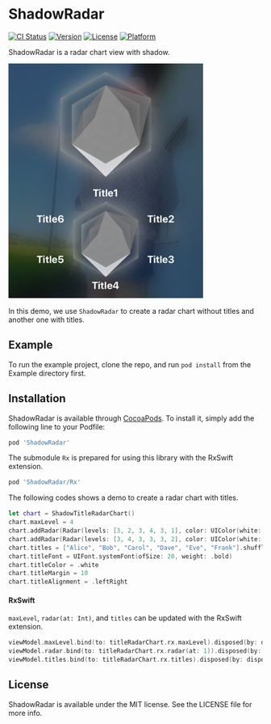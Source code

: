 # ShadowRadar

[![CI Status](https://img.shields.io/travis/lm2343635/ShadowRadar.svg?style=flat)](https://travis-ci.org/lm2343635/ShadowRadar)
[![Version](https://img.shields.io/cocoapods/v/ShadowRadar.svg?style=flat)](https://cocoapods.org/pods/ShadowRadar)
[![License](https://img.shields.io/cocoapods/l/ShadowRadar.svg?style=flat)](https://cocoapods.org/pods/ShadowRadar)
[![Platform](https://img.shields.io/cocoapods/p/ShadowRadar.svg?style=flat)](https://cocoapods.org/pods/ShadowRadar)

ShadowRadar is a radar chart view with shadow.

![Demo](https://raw.githubusercontent.com/xflagstudio/ShadowRadar/master/screenshoots/demo.png)

In this demo, we use `ShadowRadar` to create a radar chart without titles and another one with titles.

## Example

To run the example project, clone the repo, and run `pod install` from the Example directory first.

## Installation

ShadowRadar is available through [CocoaPods](https://cocoapods.org). To install
it, simply add the following line to your Podfile:

```ruby
pod 'ShadowRadar'
```

The submodule `Rx` is prepared for using this library with the RxSwift extension.

```ruby
pod 'ShadowRadar/Rx'
```

The following codes shows a demo to create a radar chart with titles.

```Swift
let chart = ShadowTitleRadarChart()
chart.maxLevel = 4
chart.addRadar(Radar(levels: [3, 2, 3, 4, 3, 1], color: UIColor(white: 1, alpha: 0.75)))
chart.addRadar(Radar(levels: [3, 4, 3, 3, 3, 2], color: UIColor(white: 0.5, alpha: 0.75)))
chart.titles = ["Alice", "Bob", "Carol", "Dave", "Eve", "Frank"].shuffled()
chart.titleFont = UIFont.systemFont(ofSize: 20, weight: .bold)
chart.titleColor = .white
chart.titleMargin = 10
chart.titleAlignment = .leftRight
```

#### RxSwift

`maxLevel`, `radar(at: Int)`, and `titles` can be updated with the RxSwift extension.

```Swift
viewModel.maxLevel.bind(to: titleRadarChart.rx.maxLevel).disposed(by: disposeBag)
viewModel.radar.bind(to: titleRadarChart.rx.radar(at: 1)).disposed(by: disposeBag)
viewModel.titles.bind(to: titleRadarChart.rx.titles).disposed(by: disposeBag)
```


## License

ShadowRadar is available under the MIT license. See the LICENSE file for more info.
